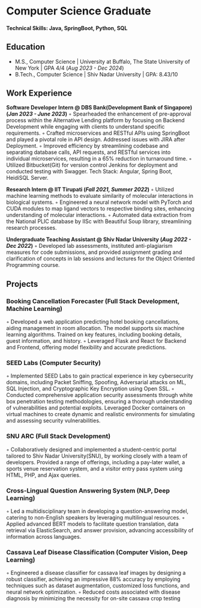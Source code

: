 # Computer Science Graduate
#### Technical Skills: Java, SpringBoot, Python, SQL

## Education
- M.S., Computer Science	| University at Buffalo, The State University of New York | GPA 4/4 (_Aug 2023 - Dec 2024_)	 			    
- B.Tech., Computer Science | Shiv Nadar University | GPA: 8.43/10

## Work Experience
**Software Developer Intern @ DBS Bank(Development Bank of Singapore) (_Jan 2023 - June 2023_)**
◦ Spearheaded the enhancement of pre-approval process within the Alternative Lending platform by focusing on
Backend Development while engaging with clients to understand specific requirements.
◦ Crafted microservices and RESTful APIs using SpringBoot and played a pivotal role in API design. Addressed
issues with JIRA after Deployment.
◦ Improved efficiency by streamlining codebase and separating database calls, API requests, and RESTful services
into individual microservices, resulting in a 65% reduction in turnaround time.
◦ Utilized Bitbucket(Git) for version control Jenkins for deployment and conducted testing with Swagger.
Tech Stack: Angular, Spring Boot, HeidiSQL Server.

**Research Intern @ IIT Tirupati (_Fall 2021, Summer 2022_)**
◦ Utilized machine learning methods to evaluate similarity of molecular interactions in biological systems.
◦ Engineered a neural network model with PyTorch and CUDA modules to map ligand vectors to respective binding
sites, enhancing understanding of molecular interactions.
◦ Automated data extraction from the National PLIC database by IISc with Beautiful Soup library, streamlining
research processes.

**Undergraduate Teaching Assistant @ Shiv Nadar University (_Aug 2022 - Dec 2022_)**
◦ Developed lab assessments, instituted anti-plagiarism measures for code submissions, and provided assignment
grading and clarification of concepts in lab sessions and lectures for the Object Oriented Programming course.

## Projects

### Booking Cancellation Forecaster (Full Stack Development, Machine Learning)
◦ Developed a web application predicting hotel booking cancellations, aiding management in room allocation. The model
supports six machine learning algorithms. Trained on key features, including booking details, guest information, and history.
◦ Leveraged Flask and React for Backend and Frontend, offering model flexibility and accurate predictions.

###  SEED Labs (Computer Security)
◦ Implemented SEED Labs to gain practical experience in key cybersecurity domains, including Packet Sniffing, Spoofing,
Adversarial attacks on ML, SQL Injection, and Cryptographic Key Encryption using Open SSL.
◦ Conducted comprehensive application security assessments through white box penetration testing methodologies, ensuring a
thorough understanding of vulnerabilities and potential exploits. Leveraged Docker containers on virtual machines to create
dynamic and realistic environments for simulating and assessing security vulnerabilities.

###  SNU ARC (Full Stack Development)
◦ Collaboratively designed and implemented a student-centric portal tailored to Shiv Nadar University(SNU), by working
closely with a team of developers. Provided a range of offerings, including a pay-later wallet, a sports venue reservation
system, and a visitor entry pass system using HTML, PHP, and Ajax queries.

###  Cross-Lingual Question Answering System (NLP, Deep Learning)
◦ Led a multidisciplinary team in developing a question-answering model, catering to non-English speakers by leveraging
multilingual resources.
◦ Applied advanced BERT models to facilitate question translation, data retrieval via ElasticSearch, and answer provision,
advancing accessibility of information across languages.

### Cassava Leaf Disease Classification (Computer Vision, Deep Learning)
◦ Engineered a disease classifier for cassava leaf images by designing a robust classifier, achieving an impressive 88% accuracy
by employing techniques such as dataset augmentation, customized loss functions, and neural network optimization.
◦ Reduced costs associated with disease diagnosis by minimizing the necessity for on-site cassava crop testing
